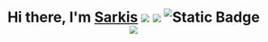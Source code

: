 <h1 align="center">Hi there, I'm <a href="https://t.me/sarkisio" target="_blank">Sarkis</a> 
<img src="https://img.shields.io/badge/JavaScript-005571?style=for-the-badge&logo=javascript&logoColor=yellow" />
<img src="https://img.shields.io/badge/react-005571?style=for-the-badge&logo=react&logoColor=61DAFB" />
<img alt="Static Badge" src="https://img.shields.io/badge/Volvo-red?logo=volvo&logoColor=%23003057">
<img src="https://img.shields.io/badge/Volvo-red?style=flat-square&logo=volvo&logoColor=%23003057" />

